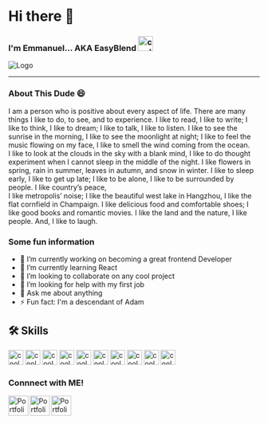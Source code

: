 # Hi there 👋

   ### I'm Emmanuel... AKA EasyBlend <img src="https://cdn-icons-png.flaticon.com/128/743/743287.png" width="30px" alt="cool Emoji"/>
![Logo]([https://dev-to-uploads.s3.amazonaws.com/uploads/articles/th5xamgrr6se0x5ro4g6.png](https://easyblend.github.io/PORTFOLIO/portfolio/LOGO2.png))

[project1]: https://next-vacation.netlify.app/
[project3]: https://treasury-bill-calculator.netlify.app/
[project2]: https://film-blend.netlify.app/
[linkedin]: https://www.linkedin.com/in/emmanuel-kumah-692431224/
[portfolio]: https://easyblend.github.io/PORTFOLIO/portfolio/
[twitter]: https://twitter.com/easyblend85
[dribble]: https://dribbble.com/easyblend85
<hr>

### About This Dude 😄

 I am a person who is positive about every aspect of life. There are many things I like to do, to see, and to experience. I like to read, I like to write; I like to think, I like to dream; I like to talk, I like to listen. I like to see the sunrise in the morning, I like to see the moonlight at night; I like to feel the music flowing on my face, I like to smell the wind coming from the ocean.<br> I like to look at the clouds in the sky with a blank mind, I like to do thought experiment when I cannot sleep in the middle of the night. I like flowers in spring, rain in summer, leaves in autumn, and snow in winter. I like to sleep early, I like to get up late; I like to be alone, I like to be surrounded by people. I like country’s peace, <br>I like metropolis’ noise; I like the beautiful west lake in Hangzhou, I like the flat cornfield in Champaign. I like delicious food and comfortable shoes; I like good books and romantic movies. I like the land and the nature, I like people. And, I like to laugh.

### Some fun information

- 🔭 I’m currently working on becoming a great frontend Developer
- 🌱 I’m currently learning React
- 👯 I’m looking to collaborate on any cool project
- 🤔 I’m looking for help with my first job
- 💬 Ask me about anything
- ⚡ Fun fact: I'm a descendant of Adam


## 🛠 Skills
<img src="https://cdn-icons-png.flaticon.com/128/1051/1051277.png" width="30px" alt="cool Emoji"/>
<img src="https://cdn-icons-png.flaticon.com/128/732/732190.png" width="30px" alt="cool Emoji"/>
<img src="https://cdn-icons-png.flaticon.com/512/4726/4726005.png" width="30px" alt="cool Emoji"/>
<img src="https://cdn-icons-png.flaticon.com/128/1048/1048877.png" width="30px" alt="cool Emoji"/>
<img src="https://cdn-icons-png.flaticon.com/128/4494/4494748.png" width="30px" alt="cool Emoji"/>
<img src="https://cdn-icons-png.flaticon.com/128/5968/5968672.png" width="30px" alt="cool Emoji"/>
<img src="https://cdn-icons-png.flaticon.com/128/5815/5815526.png" width="30px" alt="cool Emoji"/>
<img src="https://cdn-icons-png.flaticon.com/128/1674/1674969.png" width="30px" alt="cool Emoji"/>
<img src="https://cdn-icons-png.flaticon.com/128/4248/4248443.png" width="30px" alt="cool Emoji"/>
<img src="https://cdn-icons-png.flaticon.com/128/6132/6132222.png" width="30px" alt="cool Emoji"/>


### Connnect with ME!

[<img src="https://cdn-icons-png.flaticon.com/128/174/174857.png" width="40px" alt="Portfolio" align="left"/>][linkedin]
[<img src="https://cdn-icons-png.flaticon.com/512/2504/2504947.png" width="40px" alt="Portfolio" align="left"/>][twitter]
[<img src="https://cdn-icons-png.flaticon.com/128/3938/3938122.png" width="40px" alt="Portfolio" align="left"/>][dribble]


